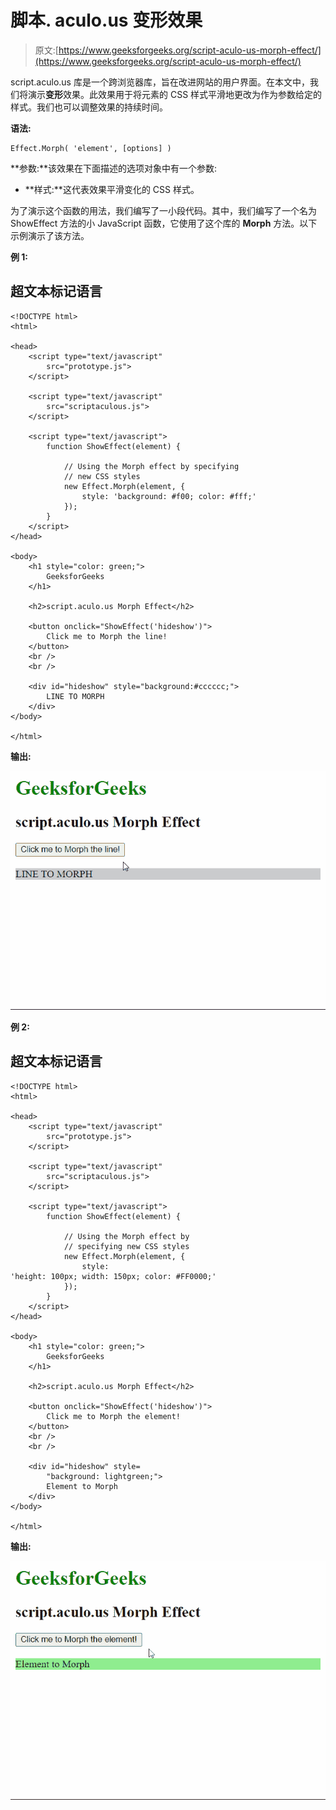 # 脚本. aculo.us 变形效果

> 原文:[https://www.geeksforgeeks.org/script-aculo-us-morph-effect/](https://www.geeksforgeeks.org/script-aculo-us-morph-effect/)

script.aculo.us 库是一个跨浏览器库，旨在改进网站的用户界面。在本文中，我们将演示**变形**效果。此效果用于将元素的 CSS 样式平滑地更改为作为参数给定的样式。我们也可以调整效果的持续时间。

**语法:**

```
Effect.Morph( 'element', [options] )

```

**参数:**该效果在下面描述的选项对象中有一个参数:

*   **样式:**这代表效果平滑变化的 CSS 样式。

为了演示这个函数的用法，我们编写了一小段代码。其中，我们编写了一个名为 ShowEffect 方法的小 JavaScript 函数，它使用了这个库的 **Morph** 方法。以下示例演示了该方法。

**例 1:**

## 超文本标记语言

```
<!DOCTYPE html>
<html>

<head>
    <script type="text/javascript" 
        src="prototype.js">
    </script>

    <script type="text/javascript" 
        src="scriptaculous.js">
    </script>

    <script type="text/javascript">
        function ShowEffect(element) {

            // Using the Morph effect by specifying
            // new CSS styles
            new Effect.Morph(element, {
                style: 'background: #f00; color: #fff;'
            });
        }
    </script>
</head>

<body>
    <h1 style="color: green;">
        GeeksforGeeks
    </h1>

    <h2>script.aculo.us Morph Effect</h2>

    <button onclick="ShowEffect('hideshow')">
        Click me to Morph the line!
    </button>
    <br />
    <br />

    <div id="hideshow" style="background:#cccccc;">
        LINE TO MORPH
    </div>
</body>

</html>
```

**输出:**

![](img/88d12dbcab8cdb11dbb9464dfea14795.png)

**例 2:**

## 超文本标记语言

```
<!DOCTYPE html>
<html>

<head>
    <script type="text/javascript" 
        src="prototype.js">
    </script>

    <script type="text/javascript" 
        src="scriptaculous.js">
    </script>

    <script type="text/javascript">
        function ShowEffect(element) {

            // Using the Morph effect by 
            // specifying new CSS styles
            new Effect.Morph(element, {
                style: 
'height: 100px; width: 150px; color: #FF0000;'
            });
        }
    </script>
</head>

<body>
    <h1 style="color: green;">
        GeeksforGeeks
    </h1>

    <h2>script.aculo.us Morph Effect</h2>

    <button onclick="ShowEffect('hideshow')">
        Click me to Morph the element!
    </button>
    <br />
    <br />

    <div id="hideshow" style=
        "background: lightgreen;">
        Element to Morph
    </div>
</body>

</html>
```

**输出:**

![](img/d2f564a859316977d93a6269579ee4f1.png)